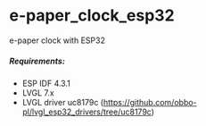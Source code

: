 # e-paper_clock_esp32
e-paper clock with ESP32

##### Requirements: 
- ESP IDF 4.3.1
- LVGL 7.x
- LVGL driver uc8179c (https://github.com/obbo-pl/lvgl_esp32_drivers/tree/uc8179c)

